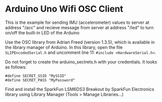 # Arduino Uno Wifi OSC Client
This is the example for sending IMU (accelerometer) values to server at address "/acc" and recieve message from server at address "/led" to turn on/off the built-in LED of the Arduino


Use the OSC library from Adrian Freed (version 1.3.5), which is available in the library manager of Arduino. 
In this library, open the file `SLIPEncodedSerial.h` and uncomment line 11: `#include <HardwareSerial.h>`.

Do not forget to create the arduino_sectrets.h with your credentials. It looks as follows:

```
#define SECRET_SSID "MySSID"
#define SECRET_PASS "MyPassword"
``` 

Find and install the SparkFun LSM6DS3 Breakout by SparkFun Electronics library using Library Manager (Tools > Manage Libraries…)

